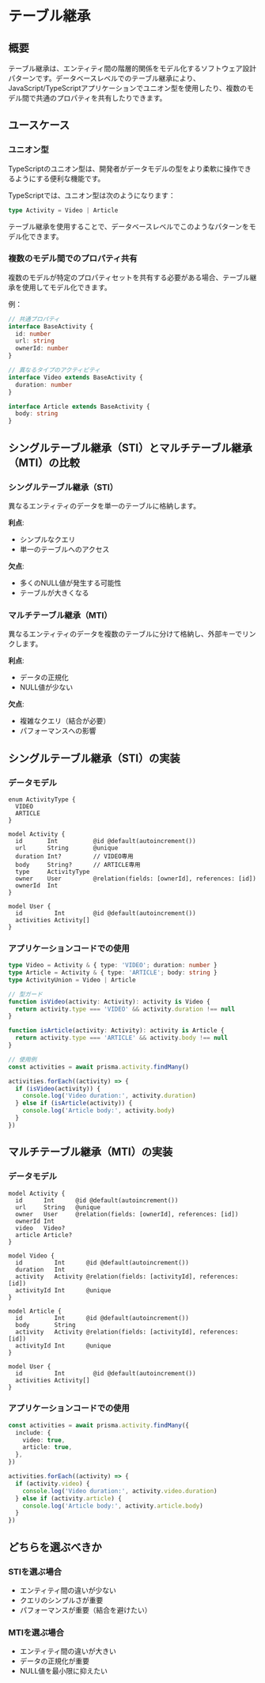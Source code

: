 # テーブル継承

## 概要

テーブル継承は、エンティティ間の階層的関係をモデル化するソフトウェア設計パターンです。データベースレベルでのテーブル継承により、JavaScript/TypeScriptアプリケーションでユニオン型を使用したり、複数のモデル間で共通のプロパティを共有したりできます。

## ユースケース

### ユニオン型

TypeScriptのユニオン型は、開発者がデータモデルの型をより柔軟に操作できるようにする便利な機能です。

TypeScriptでは、ユニオン型は次のようになります：

```typescript
type Activity = Video | Article
```

テーブル継承を使用することで、データベースレベルでこのようなパターンをモデル化できます。

### 複数のモデル間でのプロパティ共有

複数のモデルが特定のプロパティセットを共有する必要がある場合、テーブル継承を使用してモデル化できます。

例：

```typescript
// 共通プロパティ
interface BaseActivity {
  id: number
  url: string
  ownerId: number
}

// 異なるタイプのアクティビティ
interface Video extends BaseActivity {
  duration: number
}

interface Article extends BaseActivity {
  body: string
}
```

## シングルテーブル継承（STI）とマルチテーブル継承（MTI）の比較

### シングルテーブル継承（STI）

異なるエンティティのデータを単一のテーブルに格納します。

**利点**:
- シンプルなクエリ
- 単一のテーブルへのアクセス

**欠点**:
- 多くのNULL値が発生する可能性
- テーブルが大きくなる

### マルチテーブル継承（MTI）

異なるエンティティのデータを複数のテーブルに分けて格納し、外部キーでリンクします。

**利点**:
- データの正規化
- NULL値が少ない

**欠点**:
- 複雑なクエリ（結合が必要）
- パフォーマンスへの影響

## シングルテーブル継承（STI）の実装

### データモデル

```prisma
enum ActivityType {
  VIDEO
  ARTICLE
}

model Activity {
  id       Int          @id @default(autoincrement())
  url      String       @unique
  duration Int?         // VIDEO専用
  body     String?      // ARTICLE専用
  type     ActivityType
  owner    User         @relation(fields: [ownerId], references: [id])
  ownerId  Int
}

model User {
  id         Int        @id @default(autoincrement())
  activities Activity[]
}
```

### アプリケーションコードでの使用

```typescript
type Video = Activity & { type: 'VIDEO'; duration: number }
type Article = Activity & { type: 'ARTICLE'; body: string }
type ActivityUnion = Video | Article

// 型ガード
function isVideo(activity: Activity): activity is Video {
  return activity.type === 'VIDEO' && activity.duration !== null
}

function isArticle(activity: Activity): activity is Article {
  return activity.type === 'ARTICLE' && activity.body !== null
}

// 使用例
const activities = await prisma.activity.findMany()

activities.forEach((activity) => {
  if (isVideo(activity)) {
    console.log('Video duration:', activity.duration)
  } else if (isArticle(activity)) {
    console.log('Article body:', activity.body)
  }
})
```

## マルチテーブル継承（MTI）の実装

### データモデル

```prisma
model Activity {
  id      Int      @id @default(autoincrement())
  url     String   @unique
  owner   User     @relation(fields: [ownerId], references: [id])
  ownerId Int
  video   Video?
  article Article?
}

model Video {
  id         Int      @id @default(autoincrement())
  duration   Int
  activity   Activity @relation(fields: [activityId], references: [id])
  activityId Int      @unique
}

model Article {
  id         Int      @id @default(autoincrement())
  body       String
  activity   Activity @relation(fields: [activityId], references: [id])
  activityId Int      @unique
}

model User {
  id         Int        @id @default(autoincrement())
  activities Activity[]
}
```

### アプリケーションコードでの使用

```typescript
const activities = await prisma.activity.findMany({
  include: {
    video: true,
    article: true,
  },
})

activities.forEach((activity) => {
  if (activity.video) {
    console.log('Video duration:', activity.video.duration)
  } else if (activity.article) {
    console.log('Article body:', activity.article.body)
  }
})
```

## どちらを選ぶべきか

### STIを選ぶ場合

- エンティティ間の違いが少ない
- クエリのシンプルさが重要
- パフォーマンスが重要（結合を避けたい）

### MTIを選ぶ場合

- エンティティ間の違いが大きい
- データの正規化が重要
- NULL値を最小限に抑えたい
